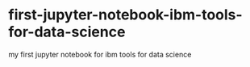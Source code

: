 # first-jupyter-notebook-ibm-tools-for-data-science
my first jupyter notebook for ibm tools for data science
